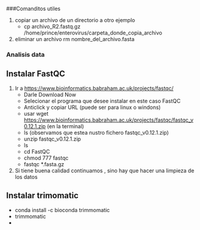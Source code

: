 
###Comanditos utiles
1. copiar un archivo de un directorio a otro
   ejemplo
   - cp archivo_R2.fastq.gz /home/prince/enterovirus/carpeta_donde_copia_archivo
2. eliminar un archivo
   rm nombre_del_archivo.fasta 


### Analisis data
## Instalar FastQC
1. Ir a https://www.bioinformatics.babraham.ac.uk/projects/fastqc/
   - Darle Download Now
   - Selecionar el programa que desee instalar en este caso FastQC
   - Anticlick y copiar URL (puede ser para linux o windons)
   - usar wget https://www.bioinformatics.babraham.ac.uk/projects/fastqc/fastqc_v0.12.1.zip (en la terminal)
   - ls (observamos que estea nustro fichero fastqc_v0.12.1.zip)
   - unzip fastqc_v0.12.1.zip
   - ls
   - cd FastQC
   - chmod 777 fastqc
   - fastqc *.fasta.gz
2. Si tiene buena calidad continuamos , sino hay que hacer una limpieza de los datos
## Instalar trimomatic 
- conda install -c bioconda trimmomatic
- trimmomatic
- 
